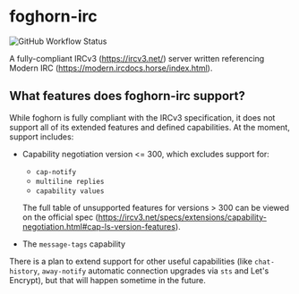 # foghorn-irc

![GitHub Workflow Status](https://img.shields.io/github/actions/workflow/status/thearchitector/foghorn-irc/ci.yaml?label=tests&style=flat-square)

A fully-compliant IRCv3 (<https://ircv3.net/>) server written referencing Modern IRC (<https://modern.ircdocs.horse/index.html>).

## What features does foghorn-irc support?

While foghorn is fully compliant with the IRCv3 specification, it does not support all of its extended features and defined capabilities. At the moment, support includes:

- Capability negotiation version <= 300, which excludes support for:
    - `cap-notify`
    - `multiline replies`
    - `capability values`

    The full table of unsupported features for versions > 300 can be viewed on the official spec (<https://ircv3.net/specs/extensions/capability-negotiation.html#cap-ls-version-features>).

- The `message-tags` capability

There is a plan to extend support for other useful capabilities (like `chat-history`, `away-notify` automatic connection upgrades via `sts` and Let's Encrypt), but that will happen sometime in the future.
